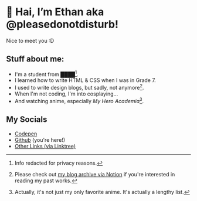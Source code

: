 # 👋 Hai, I’m Ethan aka @pleasedonotdisturb!
Nice to meet you :D

## Stuff about me:
* I'm a student from ████[^1]. 
* I learned how to write HTML & CSS when I was in Grade 7.
* I used to write design blogs, but sadly, not anymore[^2].
* When I'm not coding, I'm into cosplaying...
* And watching anime, especially _My Hero Academia_[^3].

## My Socials
* [Codepen](https://codepen.io/pleasedonotdisturb)
* [Github](http://github.com/pleasedonotdisturb) (you're here!)
* [Other Links (via Linktree)](https://linktr.ee/scept3rdoesstuff)

[^1]: Info redacted for privacy reasons.
[^2]: Please check out [my blog archive via Notion](https://helloethan-blog-archive.notion.site/Welcome-to-the-Archive-085478d321694bdc938cf49d107c73c6) if you're interested in reading my past works.
[^3]: Actually, it's not just my only favorite anime. It's actually a lengthy list.
